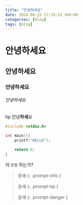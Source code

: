 ```yaml
---
title: "안녕하세요"
date: 2024-06-25 17:19:23 +09:00
categories: [blog]
tags: [blog]
---
```


# 안녕하세요

## 안녕하세요

### 안녕하세요

###### 안녕하세요

tip 안녕**하세**요

```c
#include <stdio.h>

int main(){
    printf("HELLO");
    
    return 0;
}
```

이 `인정` 하는가?


> 응애
{:  .prompt-info }

> 응애
{:  .prompt-tip }

> 응애
{:  .prompt-danger }
